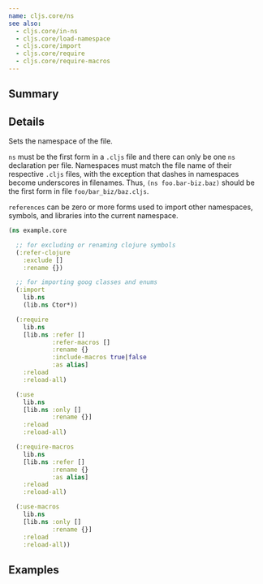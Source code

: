 ```yaml
---
name: cljs.core/ns
see also:
  - cljs.core/in-ns
  - cljs.core/load-namespace
  - cljs.core/import
  - cljs.core/require
  - cljs.core/require-macros
---
```


## Summary

## Details

Sets the namespace of the file.

`ns` must be the first form in a `.cljs` file and there can only be one `ns`
declaration per file. Namespaces must match the file name of their respective
`.cljs` files, with the exception that dashes in namespaces become underscores
in filenames. Thus, `(ns foo.bar-biz.baz)` should be the first form in file
`foo/bar_biz/baz.cljs`.

`references` can be zero or more forms used to import other namespaces, symbols,
and libraries into the current namespace.

```clj
(ns example.core

  ;; for excluding or renaming clojure symbols
  (:refer-clojure
    :exclude []
    :rename {})

  ;; for importing goog classes and enums
  (:import
    lib.ns
    (lib.ns Ctor*))

  (:require
    lib.ns
    [lib.ns :refer []
            :refer-macros []
            :rename {}
            :include-macros true|false
            :as alias]
    :reload
    :reload-all)

  (:use
    lib.ns
    [lib.ns :only []
            :rename {}]
    :reload
    :reload-all)

  (:require-macros
    lib.ns
    [lib.ns :refer []
            :rename {}
            :as alias]
    :reload
    :reload-all)

  (:use-macros
    lib.ns
    [lib.ns :only []
            :rename {}]
    :reload
    :reload-all))
```

## Examples
